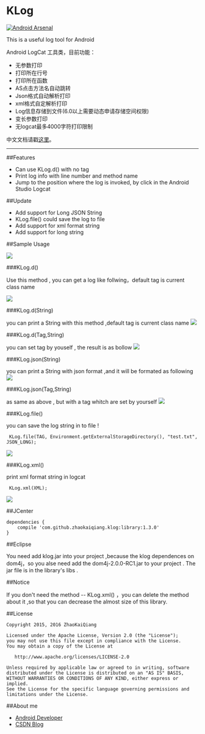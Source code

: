 # KLog

[![Android Arsenal](https://img.shields.io/badge/Android%20Arsenal-ZhaoKaiQiang-green.svg?style=true)](https://android-arsenal.com/details/1/2782)

This is a useful log tool for Android 

Android LogCat 工具类，目前功能：

- 无参数打印
- 打印所在行号
- 打印所在函数
- AS点击方法名自动跳转
- Json格式自动解析打印
- xml格式自定解析打印
- Log信息存储到文件(6.0以上需要动态申请存储空间权限)
- 变长参数打印
- 无logcat最多4000字符打印限制

中文文档请戳[这里](http://blog.csdn.net/zhaokaiqiang1992/article/details/49837627)。

---

##Features

- Can use KLog.d() with no tag
- Print log info with line number and method name
- Jump to the position where the log is invoked, by click in the Android Studio Logcat

##Update

- Add support for Long JSON String
- KLog.file() could save the log to file
- Add support for xml format string
- Add support for long string

##Sample Usage

![](https://github.com/ZhaoKaiQiang/KLog/blob/master/image/demo.gif)

###KLog.d()

Use this method , you can get a log like follwing，default tag is current class name

![](http://i13.tietuku.com/6eac96ebfbea82cb.png)

###KLog.d(String)

you can print a String with this method ,default tag is current class name
![](http://i13.tietuku.com/95871d0388a27777.png)

###KLog.d(Tag,String)

you can set tag by youself , the result is as bollow 
![](http://i13.tietuku.com/f0286fa45f975346.png)

###KLog.json(String)

you can print a String with json format ,and it will be formated as following
![](http://i13.tietuku.com/767fa81ad27c8f9f.png)

###KLog.json(Tag,String)

as same as above , but with a tag whitch are set by yourself
![](http://i13.tietuku.com/bc9714547a4f50fe.png)

###KLog.file()

you can save the log string in to file !

```
 KLog.file(TAG, Environment.getExternalStorageDirectory(), "test.txt", JSON_LONG);
```

![](https://github.com/ZhaoKaiQiang/KLog/blob/master/image/file.png)

###KLog.xml()

print xml format string in logcat

```
 KLog.xml(XML);
```

![](https://github.com/ZhaoKaiQiang/KLog/blob/master/image/xml.png)

##JCenter

```
dependencies {
    compile 'com.github.zhaokaiqiang.klog:library:1.3.0'
}
```
##Eclipse

You need add klog.jar into your project ,because the klog dependences on dom4j，so you alse need add the dom4j-2.0.0-RC1.jar to your project . The jar file is in the library's libs .

##Notice

If you don't need the method -- KLog.xml() ，you can delete the method about it ,so that you can decrease the almost size of this library.

##License

```
Copyright 2015, 2016 ZhaoKaiQiang

Licensed under the Apache License, Version 2.0 (the "License");
you may not use this file except in compliance with the License.
You may obtain a copy of the License at

   http://www.apache.org/licenses/LICENSE-2.0

Unless required by applicable law or agreed to in writing, software
distributed under the License is distributed on an "AS IS" BASIS,
WITHOUT WARRANTIES OR CONDITIONS OF ANY KIND, either express or implied.
See the License for the specific language governing permissions and
limitations under the License.
```

##About me
- [Android Developer](http://weibo.com/zhaokaiqiang1992)
- [CSDN Blog](http://blog.csdn.net/zhaokaiqiang1992)
